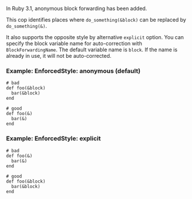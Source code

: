 In Ruby 3.1, anonymous block forwarding has been added.

This cop identifies places where `do_something(&block)` can be replaced
by `do_something(&)`.

It also supports the opposite style by alternative `explicit` option.
You can specify the block variable name for auto-correction with `BlockForwardingName`.
The default variable name is `block`. If the name is already in use, it will not be
auto-corrected.

### Example: EnforcedStyle: anonymous (default)

    # bad
    def foo(&block)
      bar(&block)
    end

    # good
    def foo(&)
      bar(&)
    end

### Example: EnforcedStyle: explicit

    # bad
    def foo(&)
      bar(&)
    end

    # good
    def foo(&block)
      bar(&block)
    end
